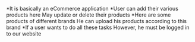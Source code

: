 *It is basically an eCommerce application *User can add their various products here May update or delete their products *Here are some products of different brands He can upload his products according to this brand *If a user wants to do all these tasks However, he must be logged in to our website
